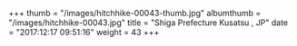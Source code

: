 +++
thumb = "/images/hitchhike-00043-thumb.jpg"
albumthumb = "/images/hitchhike-00043.jpg"
title = "Shiga Prefecture Kusatsu , JP"
date = "2017:12:17 09:51:16"
weight = 43
+++
